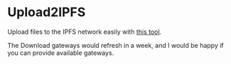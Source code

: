 # Upload2IPFS

Upload files to the IPFS network easily with [this tool](https://upload2ipfs.ipfs.qzz.io/).

The Download gateways would refresh in a week, and I would be happy if you can provide available gateways.
